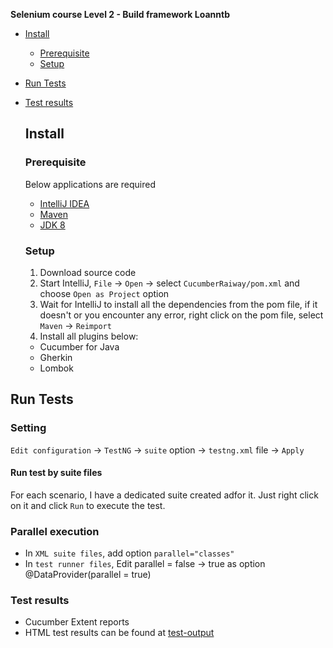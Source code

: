 **Selenium course Level 2 - Build framework Loanntb**
* [Install](#install)
    + [Prerequisite](#prerequisite)
    + [Setup](#setup)
* [Run Tests](#runtest)
* [Test results](#testresults)
    ## Install
    ### Prerequisite
    Below applications are required
    - [IntelliJ IDEA](https://www.jetbrains.com/idea/)
    - [Maven](https://maven.apache.org/install.html) 
    - [JDK 8](https://www.oracle.com/java/technologies/javase/javase-jdk8-downloads.html)
    
    ### Setup
    
    1. Download source code
    2. Start IntelliJ, `File` -> `Open` -> select `CucumberRaiway/pom.xml` and choose `Open as Project` option
    3. Wait for IntelliJ to install all the dependencies from the pom file, if it doesn't or you encounter any error, right click on the pom file, select `Maven` -> `Reimport`
    4. Install all plugins below:
    - Cucumber for Java
    - Gherkin
    - Lombok
    
## Run Tests
### Setting
`Edit configuration` -> `TestNG` -> `suite` option -> `testng.xml` file -> `Apply`
#### Run test by suite files
For each scenario, I have a dedicated suite created adfor it. Just right click on it and click `Run` to execute the test.
### Parallel execution
- In `XML suite files`, add option `parallel="classes"`
- In `test runner files`, Edit parallel = false -> true as option @DataProvider(parallel = true)
### Test results
- Cucumber Extent reports
- HTML test results can be found at [test-output](HtmlReport/ExtenReport)  